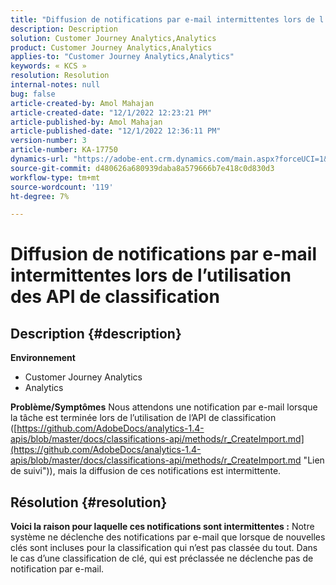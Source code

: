 ```yaml
---
title: "Diffusion de notifications par e-mail intermittentes lors de l’utilisation des API de classification"
description: Description
solution: Customer Journey Analytics,Analytics
product: Customer Journey Analytics,Analytics
applies-to: "Customer Journey Analytics,Analytics"
keywords: « KCS »
resolution: Resolution
internal-notes: null
bug: false
article-created-by: Amol Mahajan
article-created-date: "12/1/2022 12:23:21 PM"
article-published-by: Amol Mahajan
article-published-date: "12/1/2022 12:36:11 PM"
version-number: 3
article-number: KA-17750
dynamics-url: "https://adobe-ent.crm.dynamics.com/main.aspx?forceUCI=1&pagetype=entityrecord&etn=knowledgearticle&id=d08d72ee-7271-ed11-9561-6045bd006793"
source-git-commit: d480626a680939daba8a579666b7e418c0d830d3
workflow-type: tm+mt
source-wordcount: '119'
ht-degree: 7%

---
```


# Diffusion de notifications par e-mail intermittentes lors de l’utilisation des API de classification

## Description {#description}

<b>Environnement</b>
- Customer Journey Analytics
- Analytics



<b>Problème/Symptômes</b>
Nous attendons une notification par e-mail lorsque la tâche est terminée lors de l’utilisation de l’API de classification ([https://github.com/AdobeDocs/analytics-1.4-apis/blob/master/docs/classifications-api/methods/r_CreateImport.md](https://github.com/AdobeDocs/analytics-1.4-apis/blob/master/docs/classifications-api/methods/r_CreateImport.md "Lien de suivi")), mais la diffusion de ces notifications est intermittente.


## Résolution {#resolution}

<b>Voici la raison pour laquelle ces notifications sont intermittentes :</b>
Notre système ne déclenche des notifications par e-mail que lorsque de nouvelles clés sont incluses pour la classification qui n’est pas classée du tout. Dans le cas d’une classification de clé, qui est préclassée ne déclenche pas de notification par e-mail.
